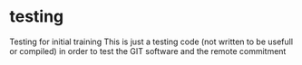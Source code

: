 # testing
Testing for initial training
This is just a testing code (not written to be usefull or compiled) in order to test the GIT software and the remote commitment
